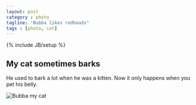 ```yaml
---
layout: post
category : photo
tagline: "Bubba likes redheads"
tags : [photo, cat]
---
```

{% include JB/setup %}

## My cat sometimes barks

He used to bark a lot when he was a kitten.  Now it only happens when you pet his belly.

![Bubba my cat](https://farm1.staticflickr.com/124/347940223_29fe195936_q.jpg)



